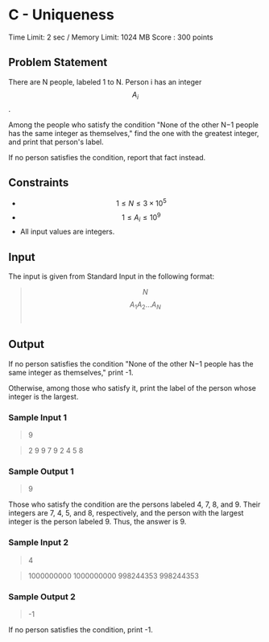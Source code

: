 # C - Uniqueness

Time Limit: 2 sec / Memory Limit: 1024 MB
Score : 300 points

## Problem Statement
There are N people, labeled 1 to N. Person i has an integer $$A_i$$.

Among the people who satisfy the condition "None of the other N−1 people has the same integer as themselves," find the one with the greatest integer, and print that person's label.

If no person satisfies the condition, report that fact instead.


## Constraints
* $$1≤N≤3×10^5$$
* $$1≤A_i≤10^9$$
* All input values are integers.


## Input
The input is given from Standard Input in the following format:
> $$N$$
> $$A_1 A_2 … A_N$$
​

## Output
If no person satisfies the condition "None of the other 
N−1 people has the same integer as themselves," print -1.

Otherwise, among those who satisfy it, print the label of the person whose integer is the largest.


### Sample Input 1
> 9

> 2 9 9 7 9 2 4 5 8
### Sample Output 1
> 9

Those who satisfy the condition are the persons labeled 4, 7, 8, and 9.
Their integers are 7, 4, 5, and 8, respectively, and the person with the largest integer is the person labeled 9.
Thus, the answer is 9.

### Sample Input 2
> 4

> 1000000000 1000000000 998244353 998244353
### Sample Output 2
> -1

If no person satisfies the condition, print -1.